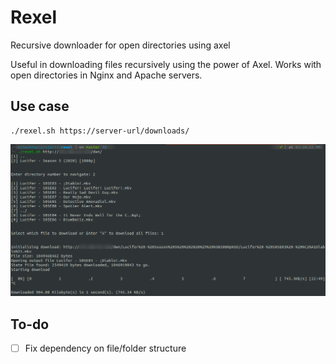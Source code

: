 # Rexel
Recursive downloader for open directories using axel

Useful in downloading files recursively using the power of Axel. 
Works with open directories in Nginx and Apache servers. 

## Use case

```
./rexel.sh https://server-url/downloads/
```

![Use Case](https://raw.githubusercontent.com/az0mb13/Rexel/master/usecase.png)


## To-do
- [ ] Fix dependency on file/folder structure
